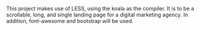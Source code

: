 This project makes use of LESS, using the koala as the compiler.
It is to be a scrollable, long, and single landing page for a digital marketing agency.
In addition, font-awesome and bootstrap will be used.